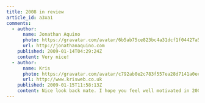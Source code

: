 ```yaml
---
title: 2008 in review
article_id: a3xa1
comments:
  - author:
      name: Jonathan Aquino
      photo: https://gravatar.com/avatar/6b5ab75ce823bc4a31dcf1f04427a582
      url: http://jonathanaquino.com
    published: 2009-01-14T04:29:24Z
    content: Very nice!
  - author:
      name: Kris
      photo: https://gravatar.com/avatar/c792ab0e2c783f557ea28d7141a0ee83
      url: http://www.krisweb.co.uk
    published: 2009-01-15T11:58:13Z
    content: Nice look back mate. I hope you feel well motivated in 2009!
---
```

